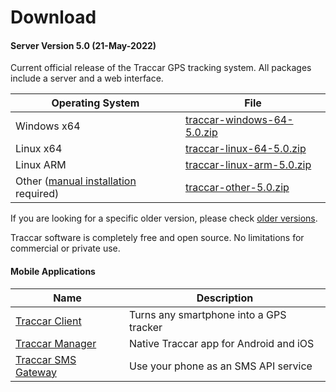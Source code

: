 # Download

#### Server Version 5.0 (21-May-2022)

Current official release of the Traccar GPS tracking system. All packages include a server and a web interface.

| Operating System                                                                      | File                                                                                                               |
| ------------------------------------------------------------------------------------- | ------------------------------------------------------------------------------------------------------------------ |
|   Windows x64                                                                         | [traccar-windows-64-5.0.zip](https://github.com/traccar/traccar/releases/download/v5.0/traccar-windows-64-5.0.zip) |
|   Linux x64                                                                           | [traccar-linux-64-5.0.zip](https://github.com/traccar/traccar/releases/download/v5.0/traccar-linux-64-5.0.zip)     |
|   Linux ARM                                                                           | [traccar-linux-arm-5.0.zip](https://github.com/traccar/traccar/releases/download/v5.0/traccar-linux-arm-5.0.zip)   |
|   Other ([manual installation](<../../.gitbook/assets/manual installation>) required) | [traccar-other-5.0.zip](https://github.com/traccar/traccar/releases/download/v5.0/traccar-other-5.0.zip)           |

If you are looking for a specific older version, please check [older versions](<../../.gitbook/assets/old versions>).

Traccar software is completely free and open source. No limitations for commercial or private use.

#### Mobile Applications

| Name                                                       | Description                             |
| ---------------------------------------------------------- | --------------------------------------- |
| [Traccar Client](broken-reference)                         | Turns any smartphone into a GPS tracker |
| [Traccar Manager](broken-reference)                        | Native Traccar app for Android and iOS  |
| [Traccar SMS Gateway](<../../.gitbook/assets/sms gateway>) | Use your phone as an SMS API service    |
